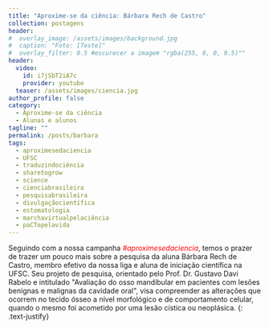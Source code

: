 ```yaml
---
title: "Aproxime-se da ciência: Bárbara Rech de Castro"
collection: postagens
header:
#  overlay_image: /assets/images/background.jpg
#  caption: "Foto: [Teste]"
#  overlay_filter: 0.5 #escurecer a imagem "rgba(255, 0, 0, 0.5)""
header:
  video:
    id: i7jSbT2iA7c
    provider: youtube
  teaser: /assets/images/ciencia.jpg
author_profile: false
category:
  - Aproxime-se da ciência
  - Alunas e alunos
tagline: ""
permalink: /posts/barbara
tags:
  - aproximesedaciencia
  - UFSC
  - traduzindociência
  - sharetogrow
  - science
  - cienciabrasileira
  - pesquisabrasileira
  - divulgaçãocientífica
  - estomatologia
  - marchavirtualpelaciência
  - paCTopelavida
---
```

Seguindo com a nossa campanha <span style="color:red"> *#aproximesedaciencia*</span>, temos o prazer de trazer um pouco mais sobre a pesquisa da aluna Bárbara Rech de Castro, membro efetivo da nossa liga e aluna de iniciação científica na UFSC. Seu projeto de pesquisa, orientado pelo Prof. Dr. Gustavo Davi Rabelo e intitulado "Avaliação do osso mandibular em pacientes com lesões benignas e malignas da cavidade oral", visa compreender as alterações que ocorrem no tecido ósseo a nível morfológico e de comportamento celular, quando o mesmo foi acometido por uma lesão cística ou neoplásica.
{: .text-justify}
